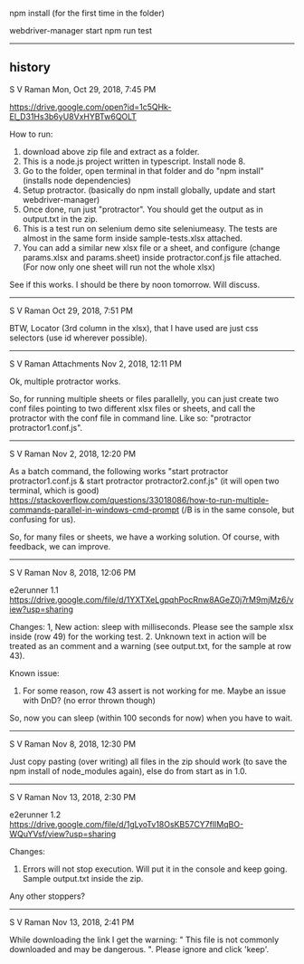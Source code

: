 npm install (for the first time in the folder)

webdriver-manager start
npm run test


----
history
----

S V Raman
Mon, Oct 29, 2018, 7:45 PM

https://drive.google.com/open?id=1c5QHk-El_D31Hs3b6yU8VxHYBTw6QOLT

How to run:

1. download above zip file and extract as a folder.
2. This is a node.js project written in typescript. Install node 8.
3. Go to the folder, open terminal in that folder and do "npm install" (installs node dependencies)
5. Setup protractor. (basically do npm install globally, update and start webdriver-manager)
6. Once done, run just "protractor". You should get the output as in output.txt in the zip.
7. This is a test run on selenium demo site seleniumeasy. The tests are almost in the same form inside sample-tests.xlsx attached. 
8. You can add a similar new xlsx file or a sheet, and configure (change params.xlsx and params.sheet) inside protractor.conf.js file attached. (For now only one sheet will run not the whole xlsx)

See if this works. I should be there by noon tomorrow. Will discuss.

----

S V Raman
Oct 29, 2018, 7:51 PM

BTW, Locator (3rd column in the xlsx), that I have used are just css selectors (use id wherever possible).

----

S V Raman 
Attachments
Nov 2, 2018, 12:11 PM

Ok, multiple protractor works. 

So, for running multiple sheets or files parallelly, you can just create two conf files pointing to two different xlsx files or sheets, and call the protractor with the conf file in command line. Like so: "protractor protractor1.conf.js". 

----

S V Raman
Nov 2, 2018, 12:20 PM

As a batch command, the following works
"start protractor protractor1.conf.js & start protractor protractor2.conf.js" (it will open two terminal, which is good)
https://stackoverflow.com/questions/33018086/how-to-run-multiple-commands-parallel-in-windows-cmd-prompt
(/B is in the same console, but confusing for us).

So, for many files or sheets, we have a working solution. Of course, with feedback, we can improve.

----

S V Raman
Nov 8, 2018, 12:06 PM

e2erunner 1.1
https://drive.google.com/file/d/1YXTXeLgpqhPocRnw8AGeZ0j7rM9mjMz6/view?usp=sharing

Changes:
1, New action: sleep with milliseconds. Please see the sample xlsx inside (row 49) for the working test. 
2. Unknown text in action will be treated as an comment and a warning (see output.txt, for the sample at row 43).

Known issue:
1. For some reason, row 43 assert is not working for me. Maybe an issue with DnD? (no error thrown though)

So, now you can sleep (within 100 seconds for now) when you have to wait.

----

S V Raman
Nov 8, 2018, 12:30 PM

Just copy pasting (over writing) all files in the zip should work (to save the npm install of node_modules again), else do from start as in 1.0.

----

S V Raman
Nov 13, 2018, 2:30 PM

e2erunner 1.2
https://drive.google.com/file/d/1gLyoTv18OsKB57CY7flIMqBO-WQuYVsf/view?usp=sharing

Changes: 
1. Errors will not stop execution. Will put it in the console and keep going. Sample output.txt inside the zip.

Any other stoppers? 

----

S V Raman
Nov 13, 2018, 2:41 PM

While downloading the link I get the warning: " This file is not commonly downloaded and may be dangerous.  ". Please ignore and click 'keep'. 